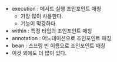 * execution : 메서드 실행 조인포인트 매칭
  * 가장 많이 사용한다.
  * 기능이 막강하다.
* within : 특정 타입의 조인포인트 매칭
* annotation : 어노테이션으로 조인포인트 매칭
* bean : 스프링 빈 이름으로 조인포인트 매칭
* 이것 외에도 더 많이 있다.